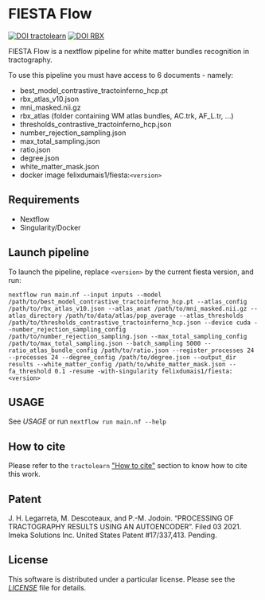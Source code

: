# FIESTA Flow

[![DOI tractolearn](https://zenodo.org/badge/DOI/10.5281/zenodo.7562790.svg)](https://doi.org/10.5281/zenodo.7562790)
[![DOI RBX](https://zenodo.org/badge/DOI/10.5281/zenodo.7562635.svg)](https://doi.org/10.5281/zenodo.7562635)

FIESTA Flow is a nextflow pipeline for white matter bundles recognition in tractography. 

To use this pipeline you must have access to 6 documents - namely: 
* best_model_contrastive_tractoinferno_hcp.pt
* rbx_atlas_v10.json
* mni_masked.nii.gz
* rbx_atlas (folder containing WM atlas bundles, AC.trk, AF_L.tr, ...)
* thresholds_contrastive_tractoinferno_hcp.json
* number_rejection_sampling.json
* max_total_sampling.json
* ratio.json
* degree.json
* white_matter_mask.json
* docker image felixdumais1/fiesta:`<version>`


## Requirements

* Nextflow
* Singularity/Docker

## Launch pipeline

To launch the pipeline, replace `<version>` by the current fiesta version, and run:

```
nextflow run main.nf --input inputs --model /path/to/best_model_contrastive_tractoinferno_hcp.pt --atlas_config /path/to/rbx_atlas_v10.json --atlas_anat /path/to/mni_masked.nii.gz --atlas_directory /path/to/data/atlas/pop_average --atlas_thresholds /path/to/thresholds_contrastive_tractoinferno_hcp.json --device cuda --number_rejection_sampling_config /path/to/number_rejection_sampling.json --max_total_sampling_config /path/to/max_total_sampling.json --batch_sampling 5000 --ratio_atlas_bundle_config /path/to/ratio.json --register_processes 24 --processes 24 --degree_config /path/to/degree.json --output_dir results --white_matter_config /path/to/white_matter_mask.json --fa_threshold 0.1 -resume -with-singularity felixdumais1/fiesta:<version>
```

## USAGE

See *USAGE* or run `nextflow run main.nf --help`

## How to cite

Please refer to the `tractolearn` ["How to cite"](https://github.com/scil-vital/tractolearn#how-to-cite)
section to know how to cite this work.

## Patent

J. H. Legarreta, M. Descoteaux, and P.-M. Jodoin. “PROCESSING OF TRACTOGRAPHY
RESULTS USING AN AUTOENCODER”. Filed 03 2021. Imeka Solutions Inc. United States
Patent #17/337,413. Pending.

## License

This software is distributed under a particular license. Please see the
[*LICENSE*](LICENSE) file for details.
